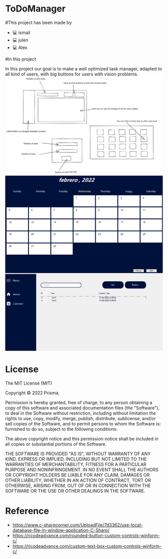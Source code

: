 # ToDoManager
#This project has been made by 

- 💻 ismail
- 💻 julen
- 💻 Alex


#In this project

In this project our goal is to make a well optimized task manager, adapted to all kind of users, with big buttons for users with vision problems.
![image](https://github.com/julen98/ToDoManager/blob/master/mockup.svg)
![image](https://github.com/julen98/ToDoManager/blob/master/calendar.png)
![image](https://github.com/julen98/ToDoManager/blob/master/home.png)

# License

The MIT License (MIT)

Copyright © 2022 Prisma, 

Permission is hereby granted, free of charge, to any person obtaining a copy
of this software and associated documentation files (the "Software"), to deal
in the Software without restriction, including without limitation the rights
to use, copy, modify, merge, publish, distribute, sublicense, and/or sell
copies of the Software, and to permit persons to whom the Software is:
furnished to do so, subject to the following conditions:

The above copyright notice and this permission notice shall be included in
all copies or substantial portions of the Software.

THE SOFTWARE IS PROVIDED "AS IS", WITHOUT WARRANTY OF ANY KIND, EXPRESS OR
IMPLIED, INCLUDING BUT NOT LIMITED TO THE WARRANTIES OF MERCHANTABILITY,
FITNESS FOR A PARTICULAR PURPOSE AND NONINFRINGEMENT. IN NO EVENT SHALL THE
AUTHORS OR COPYRIGHT HOLDERS BE LIABLE FOR ANY CLAIM, DAMAGES OR OTHER
LIABILITY, WHETHER IN AN ACTION OF CONTRACT, TORT OR OTHERWISE, ARISING FROM,
OUT OF OR IN CONNECTION WITH THE SOFTWARE OR THE USE OR OTHER DEALINGS IN
THE SOFTWARE.
# Reference


- https://www.c-sharpcorner.com/UploadFile/7d3362/use-local-database-file-in-window-application-C-Sharp/  
- https://rjcodeadvance.com/rounded-button-custom-controls-winform-c/
- https://rjcodeadvance.com/custom-text-box-custom-controls-winform-c/
